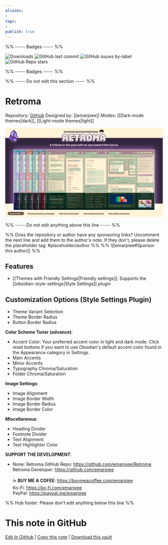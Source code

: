 ```yaml
---
aliases:
- 
tags: 
- 
publish: true
---
```


%% ----- Badges ----- %%

![Downloads](https://img.shields.io/badge/downloads-7854-573E7A?style=for-the-badge&logo=)
![GitHub last commit](https://img.shields.io/github/last-commit/emarpiee/Retroma?color=573E7A&label=last%20update&logo=github&style=for-the-badge)
![GitHub issues by-label](https://img.shields.io/github/issues/emarpiee/Retroma/help%20wanted?color=573E7A&logo=github&style=for-the-badge) 
![GitHub Repo stars](https://img.shields.io/github/stars/emarpiee/Retroma?color=573E7A&logo=github&style=for-the-badge)

%% ----- Badges ----- %%

%% ----- Do not edit this section ----- %%

# Retroma

Repository: [GitHub](https://github.com/emarpiee/Retroma)
Designed by: [[emarpiee]]
Modes: [[Dark-mode themes|dark]], [[Light-mode themes|light]]



![screenshot](https://github.com/emarpiee/Retroma/raw/HEAD/assets/screenshots/retroma-banner.png)

%% ----- Do not edit anything above this line ----- %% 

%% Does the repository or author have any sponsoring links? Uncomment the next line and add them to the author's note. If they don't, please delete the placeholder tag: #placeholder/author %%
%% ![[emarpiee#Sponsor this author]] %%


## Features

- [[Themes with Friendly Settings|Friendly settings]]: Supports the [[obsidian-style-settings|Style Settings]] plugin

## Customization Options (Style Settings Plugin) 
- Theme Variant Selection
- Theme Border Radius
- Button Border Radius

**Color Scheme Tuner (advance)**: 
- Accent Color: Your preferred accent color in light and dark mode. Click reset buttons if you want to use Obsidian's default accent color found in the Appearance category in Settings.
- Main Accents
- Minor Accents
- Typography Chroma/Saturation
- Folder Chroma/Saturation

**Image Settings**: 
- Image Alignment
- Image Border Width
- Image Border Radius
- Image Border Color

**Miscellaneous**: 
- Heading Divider
- Footnote Divider
- Text Alignment
- Text Highlighter Color

**SUPPORT THE DEVELOPMENT**: 
- None: Retroma GitHub Repo: https://github.com/emarpiee/Retroma<br>Retroma Developer: https://github.com/emarpiee<br><br>☕️ **BUY ME A COFEE**: https://buymeacoffee.com/emarpiee<br>Ko-Fi: https://ko-fi.com/emarpiee <br>PayPal: https://paypal.me/emarpiee


%% Hub footer: Please don't edit anything below this line %%

# This note in GitHub

<span class="git-footer">[Edit In GitHub](https://github.dev/obsidian-community/obsidian-hub/blob/main/02%20-%20Community%20Expansions/02.05%20All%20Community%20Expansions/Themes/Retroma.md "git-hub-edit-note") | [Copy this note](https://raw.githubusercontent.com/obsidian-community/obsidian-hub/main/02%20-%20Community%20Expansions/02.05%20All%20Community%20Expansions/Themes/Retroma.md "git-hub-copy-note") | [Download this vault](https://github.com/obsidian-community/obsidian-hub/archive/refs/heads/main.zip "git-hub-download-vault") </span>
